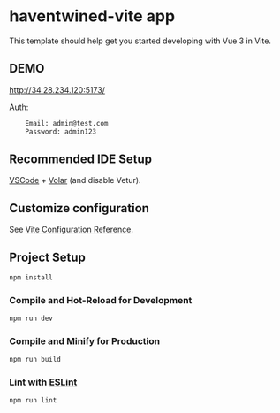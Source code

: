 # haventwined-vite app

This template should help get you started developing with Vue 3 in Vite.

## DEMO
http://34.28.234.120:5173/

Auth:
```sh
    Email: admin@test.com
    Password: admin123
```
    
## Recommended IDE Setup

[VSCode](https://code.visualstudio.com/) + [Volar](https://marketplace.visualstudio.com/items?itemName=Vue.volar) (and disable Vetur).

## Customize configuration

See [Vite Configuration Reference](https://vite.dev/config/).

## Project Setup

```sh
npm install
```

### Compile and Hot-Reload for Development

```sh
npm run dev
```

### Compile and Minify for Production

```sh
npm run build
```

### Lint with [ESLint](https://eslint.org/)

```sh
npm run lint
```
